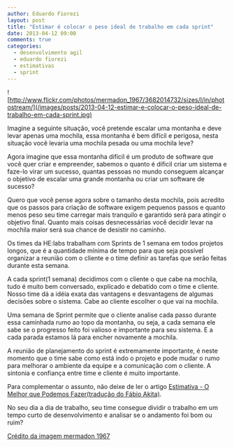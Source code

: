 ```yaml
---
author: Eduardo Fiorezi
layout: post
title: "Estimar é colocar o peso ideal de trabalho em cada sprint"
date: 2013-04-12 09:00
comments: true
categories: 
  - desenvolvimento agil
  - eduardo fiorezi
  - estimativas
  - sprint
---
```

![http://www.flickr.com/photos/mermadon_1967/3682014732/sizes/l/in/photostream/](/images/posts/2013-04-12-estimar-e-colocar-o-peso-ideal-de-trabalho-em-cada-sprint.jpg)

Imagine a seguinte situação, você pretende escalar uma montanha e deve levar apenas uma mochila, essa montanha é bem difícil e perigosa, nesta situação você levaria uma mochila pesada ou uma mochila leve?

<!-- more -->

Agora imagine que essa montanha difícil é um produto de software que você quer criar e empreender, sabemos o quanto é dificil criar um sistema e faze-lo virar um sucesso, quantas pessoas no mundo conseguem alcançar o objetivo de escalar uma grande montanha ou criar um software de sucesso?

Quero que você pense agora sobre o tamanho desta mochila, pois acredito que os passos para criação de software exigem pequenos passos e quanto menos peso seu time carregar mais tranquilo e garantido será para atingir o objetivo final. Quanto mais coisas desnecessárias você decidir levar na mochila maior será sua chance de desistir no caminho.

Os times da HE:labs trabalham com Sprints de 1 semana em todos projetos longos, que é a quantidade mínima de tempo para que seja possível organizar a reunião com o cliente e o time definir as tarefas que serão feitas durante esta semana.

A cada sprint(1 semana) decidimos com o cliente o que cabe na mochila, tudo é muito bem conversado, explicado e debatido com o time e cliente. Nosso time dá a idéia exata das vantagens e desvantagens de algumas decisões sobre o sistema. Cabe ao cliente escolher o que vai na mochila.

Uma semana de Sprint permite que o cliente analise cada passo durante essa caminhada rumo ao topo da montanha, ou seja, a cada semana ele sabe se o progresso feito foi valioso e importante para seu sistema. E a cada parada estamos lá para encher novamente a mochila.

A reunião de planejamento do sprint é extremamente importante, é neste momento que o time sabe como está indo o projeto e pode mudar o rumo para melhorar o ambiente da equipe e a comunicação com o cliente. A sintonia e confiança entre time e cliente é muito importante.

Para complementar o assunto, não deixe de ler o artigo [Estimativa - O Melhor que Podemos Fazer(tradução do Fábio Akita)](http://akitaonrails.com/2013/04/05/traducao-estimativa-o-melhor-que-podemos-fazer).

No seu dia a dia de trabalho, seu time consegue dividir o trabalho em um tempo curto de desenvolvimento e analisar se o andamento foi bom ou ruim?

[Crédito da imagem mermadon 1967](http://www.flickr.com/photos/mermadon_1967/3682014732/sizes/l/in/photostream/)
